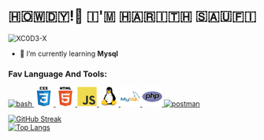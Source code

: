 <h1 align="center">🇭​​​​​🇴​​​​​🇼​​​​​🇩​​​​​🇾​​​​​!👋 🇮​​​​​'🇲​​​​​ 🇭​​​​​🇦​​​​​🇷​​​​​🇮​​​​​🇹​​​​​🇭​​​​​ 🇸​​​​​🇦​​​​​🇺​​​​​🇫​​​​​🇮​​​​​</h1>

<p align="left"> <img src="https://komarev.com/ghpvc/?username=XC0D3-X&label=Profile%20views&color=0e75b6&style=flat" alt="XC0D3-X" /> </p>

- 🌱 I’m currently learning **Mysql**

<h3 align="left">Fav Language And Tools:</h3>
<p align="left"> <a href="https://www.gnu.org/software/bash/" target="_blank" rel="noreferrer"> <img src="https://www.vectorlogo.zone/logos/gnu_bash/gnu_bash-icon.svg" alt="bash" width="40" height="40"/> </a> <a href="https://www.w3schools.com/css/" target="_blank" rel="noreferrer"> <img src="https://raw.githubusercontent.com/devicons/devicon/master/icons/css3/css3-original-wordmark.svg" alt="css3" width="40" height="40"/> </a> <a href="https://www.w3.org/html/" target="_blank" rel="noreferrer"> <img src="https://raw.githubusercontent.com/devicons/devicon/master/icons/html5/html5-original-wordmark.svg" alt="html5" width="40" height="40"/> </a> <a href="https://developer.mozilla.org/en-US/docs/Web/JavaScript" target="_blank" rel="noreferrer"> <img src="https://raw.githubusercontent.com/devicons/devicon/master/icons/javascript/javascript-original.svg" alt="javascript" width="40" height="40"/> </a> <a href="https://www.linux.org/" target="_blank" rel="noreferrer"> <img src="https://raw.githubusercontent.com/devicons/devicon/master/icons/linux/linux-original.svg" alt="linux" width="40" height="40"/> </a> <a href="https://www.mysql.com/" target="_blank" rel="noreferrer"> <img src="https://raw.githubusercontent.com/devicons/devicon/master/icons/mysql/mysql-original-wordmark.svg" alt="mysql" width="40" height="40"/> </a> <a href="https://www.php.net" target="_blank" rel="noreferrer"> <img src="https://raw.githubusercontent.com/devicons/devicon/master/icons/php/php-original.svg" alt="php" width="40" height="40"/> </a> <a href="https://postman.com" target="_blank" rel="noreferrer"> <img src="https://www.vectorlogo.zone/logos/getpostman/getpostman-icon.svg" alt="postman" width="40" height="40"/> </a> </p>

[![GitHub Streak](https://github-readme-streak-stats.herokuapp.com/?user=XC0D3-X&theme=highcontrast)](https://git.io/streak-stats)
<br>
[![Top Langs](https://github-readme-stats.vercel.app/api/top-langs/?username=XC0D3-X&layout=compact&theme=highcontrast)](https://github.com/anuraghazra/github-readme-stats)

